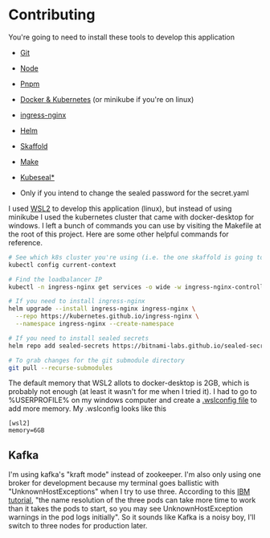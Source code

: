 # Contributing

You're going to need to install these tools to develop this application

- [Git](https://git-scm.com/)

- [Node](https://nodejs.org/en/)

- [Pnpm](https://pnpm.io/)

- [Docker & Kubernetes](https://www.docker.com/products/docker-desktop) (or minikube if you're on linux)

- [ingress-nginx](https://kubernetes.github.io/ingress-nginx/deploy/)

- [Helm](https://helm.sh/docs/intro/install/#helm)

- [Skaffold](https://skaffold.dev/docs/install/)

- [Make](https://stackoverflow.com/questions/32127524/how-to-install-and-use-make-in-windows)

- [Kubeseal\*](https://github.com/bitnami-labs/sealed-secrets)

* Only if you intend to change the sealed password for the secret.yaml

I used [WSL2](https://docs.microsoft.com/en-us/windows/wsl/compare-versions) to develop this application (linux), but instead of using minikube I used the kubernetes cluster that came with docker-desktop for windows. I left a bunch of commands you can use by visiting the Makefile at the root of this project. Here are some other helpful commands for reference.

```bash
# See which k8s cluster you're using (i.e. the one skaffold is going to use)
kubectl config current-context

# Find the loadbalancer IP
kubectl -n ingress-nginx get services -o wide -w ingress-nginx-controller

# If you need to install ingress-nginx
helm upgrade --install ingress-nginx ingress-nginx \
  --repo https://kubernetes.github.io/ingress-nginx \
  --namespace ingress-nginx --create-namespace

# If you need to install sealed secrets
helm repo add sealed-secrets https://bitnami-labs.github.io/sealed-secrets

# To grab changes for the git submodule directory
git pull --recurse-submodules
```

The default memory that WSL2 allots to docker-desktop is 2GB, which is probably not enough (at least it wasn't for me when I tried it). I had to go to %USERPROFILE% on my windows computer and create a [.wslconfig file](https://docs.microsoft.com/en-us/windows/wsl/wsl-config#configure-global-options-with-wslconfig) to add more memory. My .wslconfig looks like this

```
[wsl2]
memory=6GB
```

## Kafka

I'm using kafka's "kraft mode" instead of zookeeper. I'm also only using one broker for development because my terminal goes ballistic with "UnknownHostExceptions" when I try to use three. According to this [IBM tutorial](https://developer.ibm.com/tutorials/kafka-in-kubernetes/), "the name resolution of the three pods can take more time to work than it takes the pods to start, so you may see UnknownHostException warnings in the pod logs initially". So it sounds like Kafka is a noisy boy, I'll switch to three nodes for production later.
